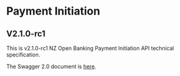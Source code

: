 # Payment Initiation

## V2.1.0-rc1

This is v2.1.0-rc1 NZ Open Banking Payment Initiation API technical specification.

The Swagger 2.0 document is [here](payment-initiation-nz-swagger.yaml).
